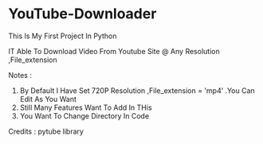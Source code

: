 # YouTube-Downloader

This Is My First Project In Python 

IT Able To Download Video From Youtube Site @ Any Resolution ,File_extension 

Notes :

1. By Default I Have Set 720P Resolution ,File_extension = 'mp4' .You Can Edit As You Want 
2. Still Many Features Want To Add In THis 
3. You Want To Change Directory In Code 


Credits :  pytube library 

